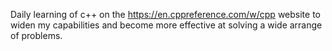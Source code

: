 Daily learning of c++ on the https://en.cppreference.com/w/cpp website to widen my capabilities and become more effective at solving a wide arrange of problems.
